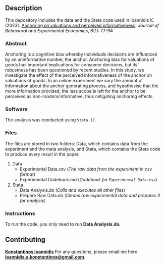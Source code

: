 ## Description

This depository includes the data and the Stata code used in Ioannidis K. (2023). [Anchoring on valuations and perceived informativeness](here_goes_link_when_published). *Journal of Behavioral and Experimental Economics*, 6(1): 77-94

### Abstract

Anchoring is a cognitive bias whereby individuals decisions are influenced by an uninformative number, the anchor. Anchoring bias for valuations of goods has important implications for consumer decisions, but its' robustness has been questioned by recent studies. In this study, we investigate the effect of the perceived informativeness of the anchor on valuations of goods. In an online experiment we vary the amount of information about the anchor generating process, and hypothesise that the more information provided, the less scope is left for the anchor to be perceived as non-random/informative, thus mitigating anchoring effects.

### Software

The analysis was conducted using ```Stata 17```.

### Files

The files are stored in two folders: Data, which contains data from the experiment and the meta analysis, and Stata, which contains the Stata code to produce every result in the paper.

1. Data
   * Experimental Data.csv (*The raw data from the experiment in csv format*)
   * Experimental Codebook.md (*Codebook for ```Experimental Data.csv```*)
2. Stata
   * Data Analysis.do (*Calls and executes all other files*)
   * Prepare Raw Data.do (*Cleans raw experimental data and prepares it for analysis*)

### Instructions
To run the code, you only need to run **Data Analysis.do**.

## Contributing

**[Konstantinos Ioannidis](http://konstantinosioannidis.com/)** 
For any questions, please email me here **ioannidis.a.konstantinos@gmail.com**.
